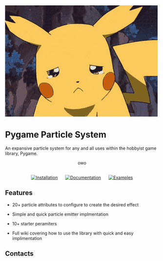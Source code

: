  ![](gifs/pikachuSadj.gif)

# Pygame Particle System

An expansive particle system for any and all uses within the hobbyist game library, Pygame. <br>

[//]: <> (https://shields.io/badges)

<div align="center">
  <p>owo</p><br>
  <a href="https://github.com/Twice-Ice/Pygame-Particle-System/wiki#basic-setup"><img src="https://img.shields.io/badge/Installation-red?style=for-the-badge&color=000000" alt="Installation"></a>&ensp;&ensp;&ensp;
  <a href="https://github.com/Twice-Ice/Pygame-Particle-System/wiki"><img src="https://img.shields.io/badge/Documentation-red?style=for-the-badge" alt="Documentation"></a>&ensp;&ensp;&ensp;
  <a href="https://github.com/Twice-Ice/Pygame-Particle-System/wiki/Examples"><img src="https://img.shields.io/badge/Examples-red?style=for-the-badge" alt="Examples"></a>
</div>


## Features

- 20+ particle attributes to configure to create the desired effect

- Simple and quick particle emitter implmentation

- 10+ starter peramiters

- Full wiki covering how to use the library with quick and easy implimentation

## Contacts
